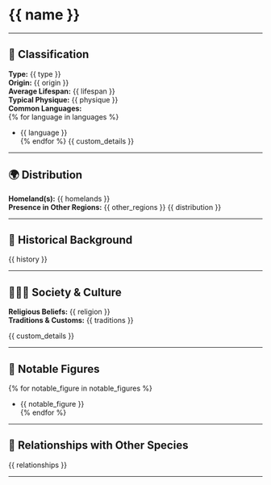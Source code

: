 # {{ name }}

---

## 🧬 Classification
**Type:** {{ type }}  
**Origin:** {{ origin }}  
**Average Lifespan:** {{ lifespan }}  
**Typical Physique:** {{ physique }}  
**Common Languages:**  
{% for language in languages %}
  - {{ language }}  
{% endfor %}
{{ custom_details }}

---

## 🌍 Distribution
**Homeland(s):** {{ homelands }}  
**Presence in Other Regions:** {{ other_regions }}
{{ distribution }}

---

## 📜 Historical Background
{{ history }}

---

## 🧑‍🤝‍🧑 Society & Culture
**Religious Beliefs:** {{ religion }}  
**Traditions & Customs:** {{ traditions }}  

{{ custom_details }}

---

## 🧙 Notable Figures
{% for notable_figure in notable_figures %}
  - {{ notable_figure }}  
{% endfor %}

---

## 🔗 Relationships with Other Species
{{ relationships }}

---

